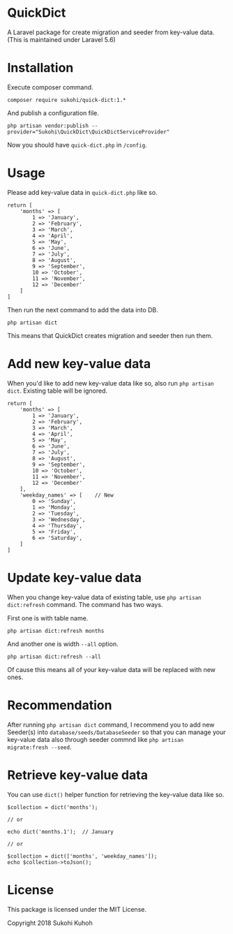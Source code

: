 # QuickDict
A Laravel package for create migration and seeder from key-value data.
(This is maintained under Laravel 5.6)

# Installation

Execute composer command.

    composer require sukohi/quick-dict:1.*

And publish a configuration file.

    php artisan vendor:publish --provider="Sukohi\QuickDict\QuickDictServiceProvider"
    
Now you should have `quick-dict.php` in `/config`.
    
# Usage

Please add key-value data in `quick-dict.php` like so.

    return [
        'months' => [
            1 => 'January',
            2 => 'February',
            3 => 'March',
            4 => 'April',
            5 => 'May',
            6 => 'June',
            7 => 'July',
            8 => 'August',
            9 => 'September',
            10 => 'October',
            11 => 'November',
            12 => 'December'
        ]
    ]
    
Then run the next command to add the data into DB.

    php artisan dict
    
This means that QuickDict creates migration and seeder then run them.

# Add new key-value data

When you'd like to add new key-value data like so, also run `php artisan dict`. 
Existing table will be ignored.

    return [
        'months' => [
            1 => 'January',
            2 => 'February',
            3 => 'March',
            4 => 'April',
            5 => 'May',
            6 => 'June',
            7 => 'July',
            8 => 'August',
            9 => 'September',
            10 => 'October',
            11 => 'November',
            12 => 'December'
        ],
        'weekday_names' => [    // New
            0 => 'Sunday',
            1 => 'Monday',
            2 => 'Tuesday',
            3 => 'Wednesday',
            4 => 'Thursday',
            5 => 'Friday',
            6 => 'Saturday',
        ]
    ]

# Update key-value data

When you change key-value data of existing table, use `php artisan dict:refresh` command.
The command has two ways.

First one is with table name.

    php artisan dict:refresh months
    
And another one is width `--all` option.

    php artisan dict:refresh --all
    
Of cause this means all of your key-value data will be replaced with new ones.

# Recommendation

After running `php artisan dict` command, I recommend you to add new Seeder(s) into `database/seeds/DatabaseSeeder` so that you can manage your key-value data also through seeder commnd like `php artisan migrate:fresh --seed`.

# Retrieve key-value data

You can use `dict()` helper function for retrieving the key-value data like so.

    $collection = dict('months');

    // or

    echo dict('months.1');  // January

    // or

    $collection = dict(['months', 'weekday_names']);
    echo $collection->toJson();


# License

This package is licensed under the MIT License.

Copyright 2018 Sukohi Kuhoh